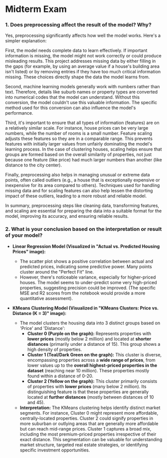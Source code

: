 # Midterm Exam

### 1. Does preprocessing affect the result of the model? Why?

Yes, preprocessing significantly affects how well the model works. Here's a simpler explanation:

First, the model needs complete data to learn effectively. If important information is missing, the model might not work correctly or could produce misleading results. This project addresses missing data by either filling in the gaps (for example, by using an average value if a house's building area isn't listed) or by removing entries if they have too much critical information missing. These choices directly shape the data the model learns from.

Second, machine learning models generally work with numbers rather than text. Therefore, details like suburb names or property types are converted into numerical codes that the model can understand. Without this conversion, the model couldn't use this valuable information. The specific method used for this conversion can also influence the model's performance.

Third, it's important to ensure that all types of information (features) are on a relatively similar scale. For instance, house prices can be very large numbers, while the number of rooms is a small number. Feature scaling adjusts these features so they are in a comparable range. This prevents features with initially larger values from unfairly dominating the model's learning process. In the case of clustering houses, scaling helps ensure that groups are formed based on the overall similarity of properties, not just because one feature (like price) had much larger numbers than another (like distance to the city center).

Finally, preprocessing also helps in managing unusual or extreme data points, often called outliers (e.g., a house that is exceptionally expensive or inexpensive for its area compared to others). Techniques used for handling missing data and for scaling features can also help lessen the distorting impact of these outliers, leading to a more robust and reliable model.

In summary, preprocessing steps like cleaning data, transforming features, and scaling are essential for preparing the data into a suitable format for the model, improving its accuracy, and ensuring reliable results.

### 2. What is your conclusion based on the interpretation or result of your model?

- **Linear Regression Model (Visualized in "Actual vs. Predicted Housing Prices" image):**

  - The scatter plot shows a positive correlation between actual and predicted prices, indicating some predictive power. Many points cluster around the "Perfect Fit" line.
  - However, there's noticeable variance, especially for higher-priced houses. The model seems to under-predict some very high-priced properties, suggesting precision could be improved. (The specific MSE and R2 scores from the notebook would provide a more quantitative assessment).

- **KMeans Clustering Model (Visualized in "KMeans Clusters: Price vs. Distance (K = 3)" image):**
  - The model clusters the housing data into 3 distinct groups based on 'Price' and 'Distance':
    - **Cluster 0 (Purple on the graph):** Represents properties with **lower prices** (mostly below 2 million) and located at **shorter distances** (primarily under a distance of 15). This group shows a high density of properties.
    - **Cluster 1 (Teal/Dark Green on the graph):** This cluster is diverse, encompassing properties across a **wide range of prices**, from lower values up to the **overall highest-priced properties in the dataset** (reaching near 10 million). These properties mostly found within a distance of 0-20.
    - **Cluster 2 (Yellow on the graph):** This cluster primarily consists of properties with **lower prices** (many below 2 million). Its distinguishing feature is that these properties are generally located at **further distances** (mostly between distances of 10 and 45).
  - **Interpretation:** The KMeans clustering helps identify distinct market segments. For instance, Cluster 0 might represent more affordable, centrally-located properties. Cluster 2 could signify properties in more suburban or outlying areas that are generally more affordable but can reach mid-range prices. Cluster 1 captures a broad mix, including the most premium-priced properties irrespective of their exact distance. This segmentation can be valuable for understanding market structure, targeted real estate strategies, or identifying specific investment opportunities.
